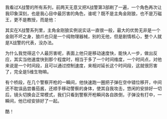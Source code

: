 我看过X战警的所有系列，前两天无意又把X战警第3部刷了一遍，一个角色再次让我印象深刻，也是我心目中最厉害的角色，谁呢？既不是主角金刚狼，也不是万磁王，更不是教授，而是他：



其实在X战警系列里，主角金刚狼实例说实话一直很一般，最大的优势无非是一个金刚不坏之身，狼爪也只是一个纯物理器械，别的无他，但是剧情核心，整个人就是X战警的代表，没办法。

为什么我觉得这个人最厉害呢，表面上他只是移动速度快，能快人一步，做出反应，其实当他速度快到那个程度时，相当于多了一个时间维度，一个时间点，对他来说是一个时间段，且可以通过控制速度，来相对延长这个时间段，这就很厉害了，完全是5维生物嘛。

有个桥段，在几个警察开枪的一瞬间，他快速跑一圈把子弹在空中错位移开，中间还不耽误品尝番茄酱，还顺手移动警察的身体，使其自我攻击，悠闲的安排好一切后，镜头切换会正常模式，我们只看到警察开枪瞬间各自跌倒，子弹没有打中，一瞬间，他已经安排好了一起。

酷！

